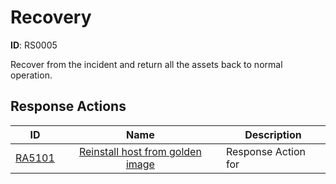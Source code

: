 # Recovery 

**ID**: RS0005

Recover from the incident and return all the assets back to normal operation.
## Response Actions

| ID    | Name     | Description |
|:-----:|:--------:|-------------|
| [RA5101](../Response_Actions/RA_5101_reinstall_host_from_golden_image.md) | [ Reinstall host from golden image](../Response_Actions/RA_5101_reinstall_host_from_golden_image.md) | Response Action for |